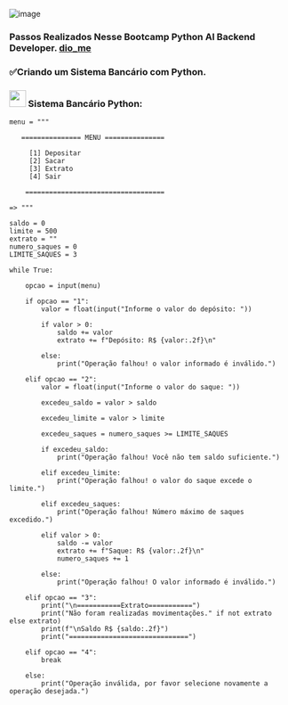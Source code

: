 ![image](https://github.com/DalilaDeveloperMobile/Criando-Sistema-Bancario-Python/assets/29806802/88dcdc9d-d4ca-4f63-866b-6f3497d87e1d)
### Passos Realizados Nesse Bootcamp Python AI Backend Developer. [dio_me](https://www.dio.me/)
### ✅Criando um Sistema Bancário com Python.

### <img src="https://gifs.eco.br/wp-content/uploads/2021/06/gifs-de-coracao-7.gif" width="30px"> Sistema Bancário Python:

```
menu = """

   =============== MENU ===============

     [1] Depositar
     [2] Sacar
     [3] Extrato
     [4] Sair

    ===================================

=> """

saldo = 0
limite = 500
extrato = ""
numero_saques = 0
LIMITE_SAQUES = 3

while True:

    opcao = input(menu)

    if opcao == "1":
        valor = float(input("Informe o valor do depósito: "))

        if valor > 0:
            saldo += valor
            extrato += f"Depósito: R$ {valor:.2f}\n"

        else:
            print("Operação falhou! o valor informado é inválido.")                

    elif opcao == "2":
        valor = float(input("Informe o valor do saque: ")) 

        excedeu_saldo = valor > saldo

        excedeu_limite = valor > limite

        excedeu_saques = numero_saques >= LIMITE_SAQUES

        if excedeu_saldo:
            print("Operação falhou! Você não tem saldo suficiente.")

        elif excedeu_limite:
            print("Operação falhou! o valor do saque excede o limite.")

        elif excedeu_saques:
            print("Operação falhou! Número máximo de saques excedido.")    
    
        elif valor > 0:
            saldo -= valor
            extrato += f"Saque: R$ {valor:.2f}\n"
            numero_saques += 1

        else:
            print("Operação falhou! O valor informado é inválido.")    

    elif opcao == "3":
        print("\n===========Extrato===========")
        print("Não foram realizadas movimentações." if not extrato else extrato)
        print(f"\nSaldo R$ {saldo:.2f}")
        print("==============================")
        
    elif opcao == "4":
        break    

    else:
        print("Operação inválida, por favor selecione novamente a operação desejada.")
```

